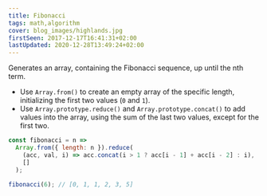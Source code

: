 ```yaml
---
title: Fibonacci
tags: math,algorithm
cover: blog_images/highlands.jpg
firstSeen: 2017-12-17T16:41:31+02:00
lastUpdated: 2020-12-28T13:49:24+02:00
---
```


Generates an array, containing the Fibonacci sequence, up until the nth term.

- Use `Array.from()` to create an empty array of the specific length, initializing the first two values (`0` and `1`).
- Use `Array.prototype.reduce()` and `Array.prototype.concat()` to add values into the array, using the sum of the last two values, except for the first two.

```js
const fibonacci = n =>
  Array.from({ length: n }).reduce(
    (acc, val, i) => acc.concat(i > 1 ? acc[i - 1] + acc[i - 2] : i),
    []
  );
```

```js
fibonacci(6); // [0, 1, 1, 2, 3, 5]
```
